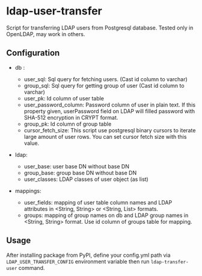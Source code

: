 
# ldap-user-transfer

Script for transferring LDAP users from Postgresql database. Tested only in OpenLDAP, may work in others.

## Configuration

- db : 
	- user_sql: Sql query for fetching users. (Cast id column to varchar) 
	- group_sql: Sql query for getting group of user (Cast id column to varchar)
	- user_pk: Id column of user table
	- user_password_column: Password column of user in plain text. If this property given, userPassword field on LDAP will filled password with SHA-512 encryption in CRYPT format. 
	- group_pk: Id column of group table
	- cursor_fetch_size: This script use postgresql binary cursors to iterate large amount of user rows. You can set cursor fetch size with this value.

- ldap: 
	- user_base: user base DN without base DN
	- group_base:  group base DN without base DN
	- user_classes: LDAP classes of user object (as list)

-  mappings:
	- user_fields: mapping of user table column names  and LDAP attributes in <String, String> or <String, List> formats.
	- groups: mapping of group names on db and LDAP group names in <String, String> format. Use id column of groups table for mapping.

## Usage

After installing package from PyPI, define your config.yml path via `LDAP_USER_TRANSFER_CONFIG` environment variable then run `ldap-transfer-user` command.